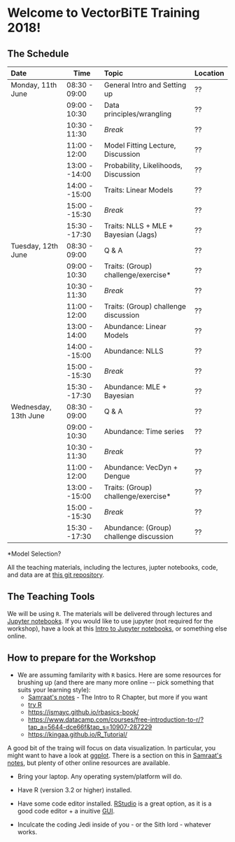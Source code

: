 # Welcome to VectorBiTE Training 2018!

## The Schedule

| Date                | Time         | Topic                                 | Location |
|:------              |------        |:------                                |:------   |
|Monday, 11th June    | 08:30 - 09:00| General Intro and Setting up          | ??|
|                     | 09:00 - 10:30| Data principles/wrangling             | ??|
|                     | 10:30 - 11:30| *Break*                               | ??|
|                     | 11:00 - 12:00| Model Fitting Lecture, Discussion     | ??|
|                     | 13:00 --14:00| Probability, Likelihoods, Discussion  | ??|
|                     | 14:00 --15:00| Traits: Linear Models                 | ??|
|                     | 15:00 --15:30| *Break*                               | ??|
|                     | 15:30 --17:30| Traits: NLLS + MLE + Bayesian (Jags)  | ??|
|Tuesday, 12th June   | 08:30 - 09:00| Q & A                                 | ??|
|                     | 09:00 - 10:30| Traits: (Group) challenge/exercise*    | ??|
|                     | 10:30 - 11:30| *Break*                               | ??|
|                     | 11:00 - 12:00| Traits: (Group) challenge discussion  | ??|
|                     | 13:00 - 14:00| Abundance: Linear Models              | ??|
|                     | 14:00 --15:00| Abundance: NLLS                       | ??|
|                     | 15:00 --15:30| *Break*                               | ??|
|                     | 15:30 --17:30| Abundance: MLE + Bayesian             | ??|
|Wednesday, 13th June | 08:30 - 09:00| Q & A                                 | ??|
|                     | 09:00 - 10:30| Abundance: Time series                | ??|
|                     | 10:30 - 11:30| *Break*                               | ??|
|                     | 11:00 - 12:00| Abundance: VecDyn + Dengue            | ??|
|                     | 13:00 --15:00| Traits: (Group) challenge/exercise*   | ??|
|                     | 15:00 --15:30| *Break*                               | ??|
|                     | 15:30 --17:30| Abundance: (Group) challenge discussion  | ??|

*Model Selection?

All the teaching materials, including the lectures, jupter notebooks, code, and data are at [this git repository](https://github.com/vectorbite/VBiTraining).

## The Teaching Tools

We will be using `R`. The materials will be delivered through lectures and [Jupyter notebooks](http://jupyter.org/). If you would like to use jupyter (not required for the workshop), have a look at this [Intro to Jupyter notebooks](https://github.com/mhasoba/TheMulQuaBio/blob/master/notebooks/Intro.ipynb), or something else online.    

## How to prepare for the Workshop

 * We are assuming familarity with `R` basics. Here are some resources for brushing up (and there are many more online -- pick something that suits your learning style):
     - [Samraat's notes](https://github.com/mhasoba/TheMulQuaBio/blob/master/silbiocomp/SilBioComp.pdf) - The Intro to R Chapter, but more if you want
     - [try R](https://hangouts.google.com/_/elUi/chat-redirect?dest=http%3A%2F%2Ftryr.codeschool.com%2F)
     - https://ismayc.github.io/rbasics-book/
     - https://www.datacamp.com/courses/free-introduction-to-r/?tap_a=5644-dce66f&tap_s=10907-287229
     - https://kingaa.github.io/R_Tutorial/

A good bit of the traing will focus on data visualization. In particular, you might want to have a look at [ggplot](http://ggplot.yhathq.com/). There is a section on this in [Samraat's notes](https://github.com/mhasoba/TheMulQuaBio/blob/master/silbiocomp/SilBioComp.pdf), but plenty of other online resources are available.

  * Bring your laptop. Any operating system/platform will do.
  
  * Have R (version 3.2 or higher) installed. 
  
  * Have some code editor installed. [RStudio](https://www.rstudio.com/) is a great option, as it is a good code editor + a inuitive [GUI](https://en.wikipedia.org/wiki/Graphical_user_interface).
  
  * Inculcate the coding Jedi inside of you - or the Sith lord - whatever works.
